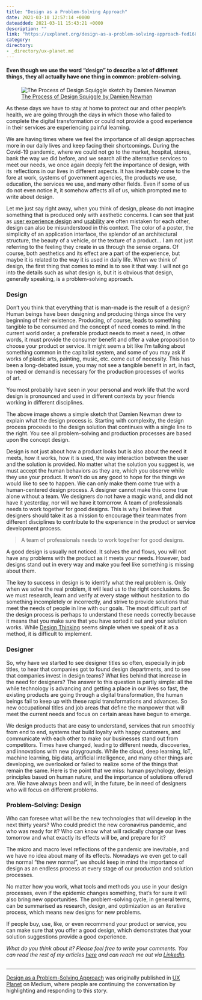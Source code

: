 ```yaml
---
title: "Design as a Problem-Solving Approach"
date: 2021-03-10 12:57:14 +0000
dateadded: 2021-03-11 15:43:21 +0000
description: ""
link: "https://uxplanet.org/design-as-a-problem-solving-approach-fed160e419c4?source=rss----819cc2aaeee0---4"
category:
directory:
- _directory/ux-planet.md
---
```

<h4>Even though we use the word “design” to describe a lot of different things, they all actually have one thing in common: problem-solving.</h4><figure><img alt="The Process of Design Squiggle sketch by Damien Newman" src="https://cdn-images-1.medium.com/max/1024/1*ZwiesMzVfgIBT86ZwlRT3g.png" /><figcaption><a href="https://thedesignsquiggle.com/">The Process of Design Squiggle by Damien Newman</a></figcaption></figure><p>As these days we have to stay at home to protect our and other people’s health, we are going through the days in which those who failed to complete the digital transformation or could not provide a good experience in their services are experiencing painful learning.</p><p>We are having times where we feel the importance of all design approaches more in our daily lives and keep facing their shortcomings. During the Covid-19 pandemic, where we could not go to the market, hospital, stores, bank the way we did before, and we search all the alternative services to meet our needs, we once again deeply felt the importance of design, with its reflections in our lives in different aspects. It has inevitably come to the fore at work, systems of government agencies, the products we use, education, the services we use, and many other fields. Even if some of us do not even notice it, it somehow affects all of us, which prompted me to write about design.</p><p>Let me just say right away, when you think of design, please do not imagine something that is produced only with aesthetic concerns. I can see that just as <a href="https://bootcamp.uxdesign.cc/user-experience-design-and-the-factors-that-influence-experience-f6f3029ce3be">user experience design</a> and <a href="https://bootcamp.uxdesign.cc/usability-and-its-importance-1e6c63e81614">usability</a> are often mistaken for each other, design can also be misunderstood in this context. The color of a poster, the simplicity of an application interface, the splendor of an architectural structure, the beauty of a vehicle, or the texture of a product… I am not just referring to the feeling they create in us through the sense organs. Of course, both aesthetics and its effect are a part of the experience, but maybe it is related to the way it is used in daily life. When we think of design, the first thing that comes to mind is to see it that way. I will not go into the details such as what design is, but it is obvious that design, generally speaking, is a problem-solving approach.</p><h3>Design</h3><p>Don’t you think that everything that is man-made is the result of a design? Human beings have been designing and producing things since the very beginning of their existence. Producing, of course, leads to something tangible to be consumed and the concept of need comes to mind. In the current world order, a preferable product needs to meet a need, in other words, it must provide the consumer benefit and offer a value proposition to choose your product or service. It might seem a bit like I’m talking about something common in the capitalist system, and some of you may ask if works of plastic arts, painting, music, etc. come out of necessity. This has been a long-debated issue, you may not see a tangible benefit in art, in fact, no need or demand is necessary for the production processes of works of art.</p><p>You most probably have seen in your personal and work life that the word design is pronounced and used in different contexts by your friends working in different disciplines.</p><p>The above image shows a simple sketch that Damien Newman drew to explain what the design process is. Starting with complexity, the design process proceeds to the design solution that continues with a single line to the right. You see all problem-solving and production processes are based upon the concept design.</p><p>Design is not just about how a product looks but is also about the need it meets, how it works, how it is used, the way interaction between the user and the solution is provided. No matter what the solution you suggest is, we must accept the human behaviors as they are, which you observe while they use your product. It won’t do us any good to hope for the things we would like to see to happen. We can only make them come true with a human-centered design process. A designer cannot make this come true alone without a team. We designers do not have a magic wand, and did not have it yesterday, nor will we have it tomorrow. A team of professionals needs to work together for good designs. This is why I believe that designers should take it as a mission to encourage their teammates from different disciplines to contribute to the experience in the product or service development process.</p><blockquote>A team of professionals needs to work together for good designs.</blockquote><p>A good design is usually not noticed. It solves the and flows, you will not have any problems with the product as it meets your needs. However, bad designs stand out in every way and make you feel like something is missing about them.</p><p>The key to success in design is to identify what the real problem is. Only when we solve the real problem, it will lead us to the right conclusions. So we must research, learn and verify at every stage without hesitation to do something incompletely or incorrectly, and strive to provide solutions that meet the needs of people in line with our goals. The most difficult part of the design process is perhaps to understand these needs correctly because it means that you make sure that you have sorted it out and your solution works. While <a href="https://bootcamp.uxdesign.cc/user-experience-design-and-the-factors-that-influence-experience-f6f3029ce3be">Design Thinking</a> seems simple when we speak of it as a method, it is difficult to implement.</p><h3>Designer</h3><p>So, why have we started to see designer titles so often, especially in job titles, to hear that companies got to found design departments, and to see that companies invest in design teams? What lies behind that increase in the need for designers? The answer to this question is partly simple: all the while technology is advancing and getting a place in our lives so fast, the existing products are going through a digital transformation, the human beings fail to keep up with these rapid transformations and advances. So new occupational titles and job areas that define the manpower that will meet the current needs and focus on certain areas have begun to emerge.</p><p>We design products that are easy to understand, services that run smoothly from end to end, systems that build loyalty with happy customers, and communicate with each other to make our businesses stand out from competitors. Times have changed, leading to different needs, discoveries, and innovations with new playgrounds. While the cloud, deep learning, IoT, machine learning, big data, artificial intelligence, and many other things are developing, we overlooked or failed to realize some of the things that remain the same. Here is the point that we miss: human psychology, design principles based on human nature, and the importance of solutions offered are. We have always been and will, in the future, be in need of designers who will focus on different problems.</p><h3>Problem-Solving: Design</h3><p>Who can foresee what will be the new technologies that will develop in the next thirty years? Who could predict the new coronavirus pandemic, and who was ready for it? Who can know what will radically change our lives tomorrow and what exactly its effects will be, and prepare for it?</p><p>The micro and macro level reflections of the pandemic are inevitable, and we have no idea about many of its effects. Nowadays we even get to call the normal “the new normal”, we should keep in mind the importance of design as an endless process at every stage of our production and solution processes.</p><p>No matter how you work, what tools and methods you use in your design processes, even if the epidemic changes something, that’s for sure it will also bring new opportunities. The problem-solving cycle, in general terms, can be summarised as research, design, and optimization as an iterative process, which means new designs for new problems.</p><p>If people buy, use, like, or even recommend your product or service, you can make sure that you offer a good design, which demonstrates that your solution suggestions provide a good experience.</p><p><em>What do you think about it? Please feel free to write your comments. You can read the rest of my articles </em><a href="https://atillaaliskan.medium.com"><em>here</em></a><em> and can reach me out via </em><a href="http://tr.linkedin.com/in/atillaaliskan"><em>LinkedIn</em></a><em>.</em></p><img src="https://medium.com/_/stat?event=post.clientViewed&referrerSource=full_rss&postId=fed160e419c4" width="1" height="1" alt=""><hr><p><a href="https://uxplanet.org/design-as-a-problem-solving-approach-fed160e419c4">Design as a Problem-Solving Approach</a> was originally published in <a href="https://uxplanet.org">UX Planet</a> on Medium, where people are continuing the conversation by highlighting and responding to this story.</p>
